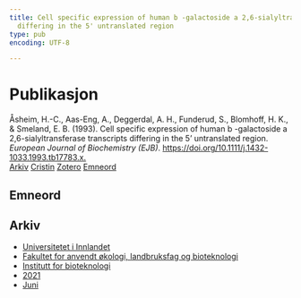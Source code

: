 ```yaml
---
title: Cell specific expression of human b -galactoside a 2,6-sialyltransferase transcripts
  differing in the 5' untranslated region
type: pub
encoding: UTF-8

---
```

<h1>Publikasjon</h1>
<article id="csl-bib-container-VQDBXE4V" class="csl-bib-container">
  <div class="csl-bib-body"> <div class="csl-entry">Åsheim, H.-C., Aas-Eng, A., Deggerdal, A. H., Funderud, S., Blomhoff, H. K., &#38; Smeland, E. B. (1993). Cell specific expression of human b -galactoside a 2,6-sialyltransferase transcripts differing in the 5’ untranslated region. <i>European Journal of Biochemistry (EJB)</i>. <a href="https://doi.org/10.1111/j.1432-1033.1993.tb17783.x.">https://doi.org/10.1111/j.1432-1033.1993.tb17783.x.</a></div> </div>
  <div class="csl-bib-buttons">
    <a href="#taxonomy-article-VQDBXE4V" alt="archive" class="csl-bib-button">Arkiv</a>
    <a href="https://app.cristin.no/results/show.jsf?id=1912988" alt="Cristin" class="csl-bib-button">Cristin</a>
    <a href="http://zotero.org/groups/5881554/items/VQDBXE4V" alt="Zotero" class="csl-bib-button">Zotero</a>
    <a href="#keywords-article-VQDBXE4V" alt="keywords" class="csl-bib-button">Emneord</a>
  </div>
  <div id="csl-bib-meta-container-VQDBXE4V"></div>
</article>
<div id="csl-bib-meta-VQDBXE4V" class="csl-bib-meta">
  <article id="keywords-article-VQDBXE4V" class="keywords-article">
    <h1>Emneord</h1>
    
  </article>
  <article id="taxonomy-article-VQDBXE4V" class="taxonomy-article">
    <h1>Arkiv</h1>
    <ul>
      <li><a href="{{< params subfolder >}}nn/archive/?key=3DCRN523">Universitetet i Innlandet</a></li>
      <li><a href="{{< params subfolder >}}nn/archive/?key=T77LXH6D">Fakultet for anvendt økologi, landbruksfag og bioteknologi</a></li>
      <li><a href="{{< params subfolder >}}nn/archive/?key=VL6KDQ85">Institutt for bioteknologi</a></li>
      <li><a href="{{< params subfolder >}}nn/archive/?key=FJH75VJD">2021</a></li>
      <li><a href="{{< params subfolder >}}nn/archive/?key=WWU8EN66">Juni</a></li>
    </ul>
  </article>
</div>
